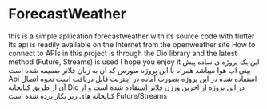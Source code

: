 # ForecastWeather
this is a simple apllication forecastweather with its source code with flutter
Its api is readily available on the Internet from the openweather site
How to connect to APIs in this project is through the Dio library and the latest method (Future, Streams) is used
I hope you enjoy it
این یک پروژه ی ساده پیش بینی اب هوا میباشد همراه با این 
پروژه سورس کد آن به زبان فلاتر ضمیمه شده است 
Api 
استفاده شده در این پروژه بصورت آماده در اینترنت قابل دریافت است
نحوه اتصال آن از طریق کتابخانه
Dio
در این پروژه از اخرین ورژن فلاتر استفاده شده است و از کتابخانه های زیر بکار برده شده است
Future/Streams
